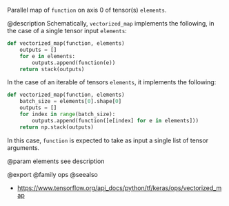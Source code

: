 Parallel map of `function` on axis 0 of tensor(s) `elements`.

@description
Schematically, `vectorized_map` implements the following,
in the case of a single tensor input `elements`:

```python
def vectorized_map(function, elements)
    outputs = []
    for e in elements:
        outputs.append(function(e))
    return stack(outputs)
```

In the case of an iterable of tensors `elements`,
it implements the following:

```python
def vectorized_map(function, elements)
    batch_size = elements[0].shape[0]
    outputs = []
    for index in range(batch_size):
        outputs.append(function([e[index] for e in elements]))
    return np.stack(outputs)
```

In this case, `function` is expected to take as input
a single list of tensor arguments.

@param elements see description

@export
@family ops
@seealso
+ <https://www.tensorflow.org/api_docs/python/tf/keras/ops/vectorized_map>
